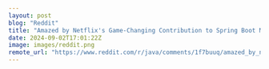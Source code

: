 ```yaml
---
layout: post
blog: "Reddit"
title: "Amazed by Netflix's Game-Changing Contribution to Spring Boot Microservices"
date: 2024-09-02T17:01:22Z
image: images/reddit.png
remote_url: "https://www.reddit.com/r/java/comments/1f7buuq/amazed_by_netflixs_gamechanging_contribution_to/"
---
```

